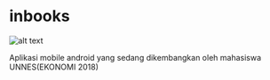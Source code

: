 # inbooks

![alt text](https://raw.githubusercontent.com/hidayatNgganteng/inbooks/master/inbooks.jpeg)

Aplikasi mobile android yang sedang dikembangkan oleh mahasiswa UNNES(EKONOMI 2018)
